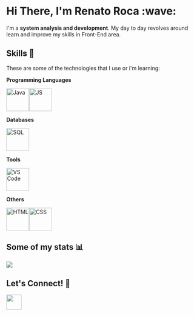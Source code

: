 
<h1>Hi There, I'm Renato Roca :wave:</h1>

I'm a **system analysis and development**. My day to day revolves around learn and improve my skills in Front-End area.

## Skills :muscle:

These are some of the technologies that I use or i'm learning:

**Programming Languages**

<img title="Java" alt="Java" width="60px" src="https://cdn.jsdelivr.net/gh/devicons/devicon/icons/java/java-original-wordmark.svg"><img alt="JS" title="JavaScript" width="60px" src="https://cdn.jsdelivr.net/gh/devicons/devicon/icons/javascript/javascript-original.svg">


**Databases**

<img title="SQL" alt="SQL" width="60px" src="https://cdn.jsdelivr.net/gh/devicons/devicon/icons/mysql/mysql-original-wordmark.svg">

**Tools**

<img title="VS Code" alt="VS Code" width="60px" src="https://cdn.jsdelivr.net/gh/devicons/devicon/icons/visualstudio/visualstudio-plain.svg">


**Others**

<img title="HTML" alt="HTML" width="60px" src="https://cdn.jsdelivr.net/gh/devicons/devicon/icons/html5/html5-original.svg"><img title="CSS" alt="CSS" width="60px" src="https://cdn.jsdelivr.net/gh/devicons/devicon/icons/css3/css3-original.svg">
<br>

## Some of my stats :bar_chart:

<img src="https://github-readme-stats.vercel.app/api?username=renato-roca-dev&show_icons=true&theme=radical&include_all_commits=true">


<br>

## Let's Connect! :handshake:

<a href="https://www.linkedin.com/in/renato-roca-dev/"><img src="https://cdn.jsdelivr.net/gh/devicons/devicon/icons/linkedin/linkedin-original.svg" width="40">
